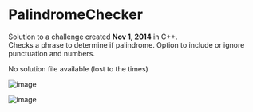 # PalindromeChecker

Solution to a challenge created **Nov 1, 2014** in C++.\
Checks a phrase to determine if palindrome. Option to include or ignore punctuation and numbers.

No solution file available (lost to the times)


![image](https://github.com/heribertolugo/PalindromeChecker/assets/26213368/5ad92beb-40a1-4651-b3f4-8260b4bf832b)

![image](https://github.com/heribertolugo/PalindromeChecker/assets/26213368/f5d710e8-b212-4516-98ba-77c921b08262)

